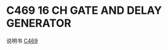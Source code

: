 <!-- C469.md --- 
;; 
;; Description: 
;; Author: Hongyi Wu(吴鸿毅)
;; Email: wuhongyi@qq.com 
;; Created: 四 6月  1 16:17:40 2017 (+0800)
;; Last-Updated: 五 6月  2 18:15:07 2017 (+0800)
;;           By: Hongyi Wu(吴鸿毅)
;;     Update #: 2
;; URL: http://wuhongyi.cn -->

# C469    16 CH GATE AND DELAY GENERATOR

说明书 [C469](http://wuhongyi.cn/DAQNote/pdf/ElectronicsModules/CAEN/c469.pdf)



<!-- C469.md ends here -->
